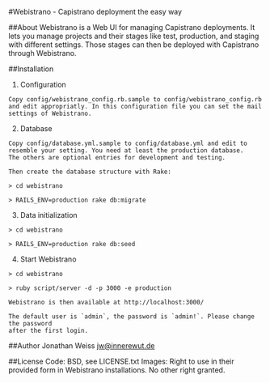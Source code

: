 #Webistrano - Capistrano deployment the easy way



##About
  Webistrano is a Web UI for managing Capistrano deployments.
  It lets you manage projects and their stages like test, production, 
  and staging with different settings. Those stages can then
  be deployed with Capistrano through Webistrano.


##Installation

  1. Configuration
  
    Copy config/webistrano_config.rb.sample to config/webistrano_config.rb
    and edit appropriatly. In this configuration file you can set the mail
    settings of Webistrano.
  
  2. Database
  
    Copy config/database.yml.sample to config/database.yml and edit to
    resemble your setting. You need at least the production database.
    The others are optional entries for development and testing.
  
    Then create the database structure with Rake:
  
    > cd webistrano

    > RAILS_ENV=production rake db:migrate
  
  3. Data initialization

    > cd webistrano

    > RAILS_ENV=production rake db:seed

  4. Start Webistrano  
  
    > cd webistrano

    > ruby script/server -d -p 3000 -e production
  
    Webistrano is then available at http://localhost:3000/
  
    The default user is `admin`, the password is `admin!`. Please change the password
    after the first login.
  
##Author
  Jonathan Weiss <jw@innerewut.de>
  
##License
  Code: BSD, see LICENSE.txt
  Images: Right to use in their provided form in Webistrano installations. No other right granted.

